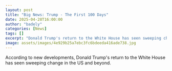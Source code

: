 ```yaml
---
layout: post
title: "Big News: Trump - The First 100 Days"
date: 2025-04-28T16:00:00
author: "badely"
categories: [News]
tags: []
excerpt: "Donald Trump's return to the White House has seen sweeping change in the US and beyond."
image: assets/images/4e929b25a7ebc3fc6bdeeda416ade738.jpg
---
```


According to new developments, Donald Trump's return to the White House has seen sweeping change in the US and beyond.

